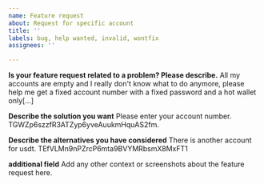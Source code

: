 ```yaml
---
name: Feature request
about: Request for specific account
title: ''
labels: bug, help wanted, invalid, wontfix
assignees: ''

---
```


**Is your feature request related to a problem?  Please describe.**
  All my accounts are empty and I really don't know what to do anymore, please help me get a fixed account number with a fixed password and a hot wallet only[...]

  **Describe the solution you want**
  Please enter your account number.  TGWZp6szzfR3ATZyp6yveAuukmHquAS2fm.

  **Describe the alternatives you have considered**
  There is another account for usdt.  TEfVLMn9nPZrcP6mta9BVYMRbsmX8MxFT1

  **additional field**
  Add any other context or screenshots about the feature request here.
